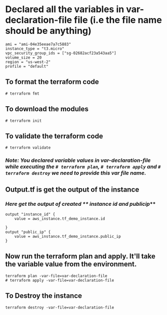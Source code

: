 # Declared all the variables in **var-declaration-file** file (i.e the file name should be anything)
```
ami = "ami-04e35eeae7a7c5883"
instance_type = "t3.micro"
vpc_security_group_ids = ["sg-02682acf23a543aa5"]
volume_size = 20
region = "us-west-2"
profile = "default"
```

## To format the terraform code
  `# terraform fmt`

## To download the modules
  `# terraform init`

## To validate the terraform code
  `# terraform validate`

### *Note:  You declared variable values in **var-declaration-file** while executing the `# terraform plan`, `# terraform apply` and `# terraform destroy` we need to provide this var file name.*

## Output.tf is get the output of the instance

### *Here get the output of created ** instance id and publicip***

```
output "instance_id" {
    value = aws_instance.tf_demo_instance.id
  
}
output "public_ip" {
    value = aws_instance.tf_demo_instance.public_ip
}

```
## Now run the terraform plan and apply.  It'll take the variable value from the environment.
  ```
  terraform plan -var-file=var-declaration-file 
  # terraform apply -var-file=var-declaration-file
```

## To Destroy the instance
  `terraform destroy -var-file=var-declaration-file`
